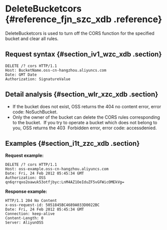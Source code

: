 # DeleteBucketcors {#reference_fjn_szc_xdb .reference}

DeleteBucketcors is used to turn off the CORS function for the specified bucket and clear all rules.

## Request syntax {#section_iv1_wzc_xdb .section}

```
DELETE /? cors HTTP/1.1
Host: BucketName.oss-cn-hangzhou.aliyuncs.com
Date: GMT Date
Authorization: SignatureValue
```

## Detail analysis {#section_wlr_xzc_xdb .section}

-   If the bucket does not exist, OSS returns the 404 no content error, error code: NoSuchBucket.
-   Only the owner of the bucket can delete the CORS rules corresponding to the bucket.  If you try to operate a bucket which does not belong to you, OSS returns the 403  Forbidden error, error code: accessdenied.

## Examples {#section_i1t_zzc_xdb .section}

**Request example:**

```
DELETE /? cors HTTP/1.1
Host: oss-example.oss-cn-hangzhou.aliyuncs.com  
Date: Fri, 24 Feb 2012 05:45:34 GMT  
Authorization: OSS qn6qrrqxo2oawuk53otfjbyc:LnM4AZ1OeIduZF5vGFWicOMEkVg=
```

**Response example:**

```
HTTP/1.1 204 No Content 
x-oss-request-id: 5051845BC4689A033D0022BC
Date: Fri, 24 Feb 2012 05:45:34 GMT
Connection: keep-alive
Content-Length: 0  
Server: AliyunOSS
```

